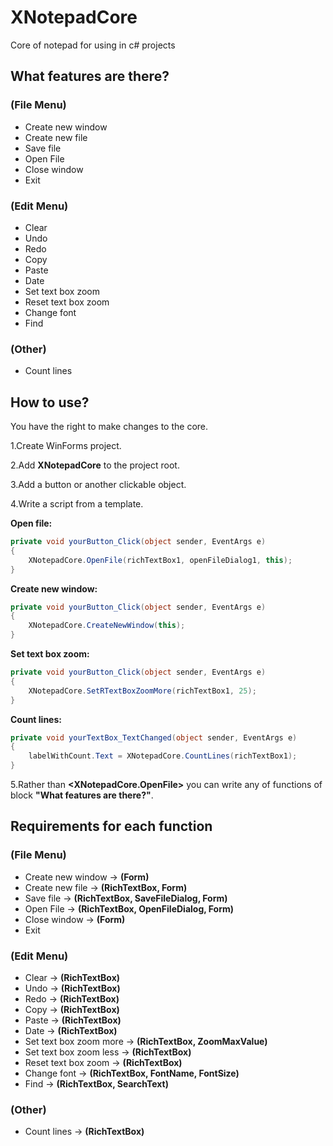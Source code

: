 # XNotepadCore
Core of notepad for using in c# projects

## What features are there?

### (File Menu)
- Create new window
- Create new file
- Save file
- Open File
- Close window
- Exit

### (Edit Menu)
- Clear
- Undo
- Redo
- Copy
- Paste
- Date
- Set text box zoom
- Reset text box zoom
- Change font
- Find

### (Other)
- Count lines

## How to use?
You have the right to make changes to the core.

1.Create WinForms project.

2.Add **XNotepadCore** to the project root.

3.Add a button or another clickable object.

4.Write a script from a template.

**Open file:**
```c#
private void yourButton_Click(object sender, EventArgs e)
{
    XNotepadCore.OpenFile(richTextBox1, openFileDialog1, this);
}
```
**Create new window:**
```c#
private void yourButton_Click(object sender, EventArgs e)
{
    XNotepadCore.CreateNewWindow(this);
}
```
**Set text box zoom:**
```c#
private void yourButton_Click(object sender, EventArgs e)
{
    XNotepadCore.SetRTextBoxZoomMore(richTextBox1, 25);
}
```
**Count lines:**
```c#
private void yourTextBox_TextChanged(object sender, EventArgs e)
{
    labelWithCount.Text = XNotepadCore.CountLines(richTextBox1);
}
```
5.Rather than **<XNotepadCore.OpenFile>** you can write any of functions of block **"What features are there?"**.

## Requirements for each function

### (File Menu)
- Create new window -> **(Form)**
- Create new file -> **(RichTextBox, Form)**
- Save file -> **(RichTextBox, SaveFileDialog, Form)**
- Open File -> **(RichTextBox, OpenFileDialog, Form)**
- Close window -> **(Form)**
- Exit

### (Edit Menu)
- Clear -> **(RichTextBox)**
- Undo -> **(RichTextBox)**
- Redo -> **(RichTextBox)**
- Copy -> **(RichTextBox)**
- Paste -> **(RichTextBox)**
- Date -> **(RichTextBox)**
- Set text box zoom more -> **(RichTextBox, ZoomMaxValue)**
- Set text box zoom less -> **(RichTextBox)**
- Reset text box zoom -> **(RichTextBox)**
- Change font -> **(RichTextBox, FontName, FontSize)**
- Find -> **(RichTextBox, SearchText)**

### (Other)
- Count lines -> **(RichTextBox)**
